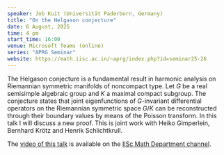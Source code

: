 ```yaml
---
speaker: Job Kuit (Universität Paderborn, Germany)
title: "On the Helgason conjecture"
date: 6 August, 2025
time: 4 pm
start_time: 16:00
venue: Microsoft Teams (online)
series: "APRG Seminar"
website: https://math.iisc.ac.in/~aprg/index.php?id=seminar25-26
---
```


The Helgason conjecture is a fundamental result in harmonic analysis on Riemannian symmetric manifolds of noncompact type. Let $G$ be a real semisimple
algebraic group and $K$ a maximal compact subgroup. The conjecture states that joint eigenfunctions of $G$-invariant differential operators on the
Riemannian symmetric space $G/K$ can be reconstructed through their boundary values by means of the Poisson transform. In this talk I will discuss a new proof.
This is joint work with Heiko Gimperlein, Bernhard Krötz and Henrik Schlichtkrull.

The [video of this talk](https://www.youtube.com/watch?v=lR92eSY6OLs&list=PLQXtaLhI1-1qxOEykh-1WOFkYuIzEE-ev) is available
on the [IISc Math Department channel](https://www.youtube.com/channel/UCR5Igvq9HScQKlPr-0coSIg/playlists).
